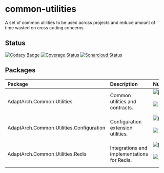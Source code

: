 # common-utilities
A set of common utilities to be used across projects and reduce amount of time wasted on cross cutting concerns.

## Status
[![Codacy Badge](https://app.codacy.com/project/badge/Grade/aae7ef26eb2c48af97ec87878b60f897)](https://www.codacy.com/gh/adaptive-architecture/common-utilities/dashboard?utm_source=github.com&amp;utm_medium=referral&amp;utm_content=adaptive-architecture/common-utilities&amp;utm_campaign=Badge_Grade)
[![Coverage Status](https://coveralls.io/repos/github/adaptive-architecture/common-utilities/badge.svg?branch=main)](https://coveralls.io/github/adaptive-architecture/common-utilities?branch=main)
[![Sonarcloud Status](https://sonarcloud.io/api/project_badges/measure?project=adaptive-architecture_common-utilities&metric=alert_status)](https://sonarcloud.io/dashboard?id=adaptive-architecture_common-utilities)

## Packages

|Package|Description|NuGet|
|:--- |:--- | ---:|
|AdaptArch.Common.Utilities|Common utilities and contracts.|[![NuGet](https://img.shields.io/nuget/v/AdaptArch.Common.Utilities.svg?style=flat-square)![Nuget](https://img.shields.io/nuget/dt/AdaptArch.Common.Utilities?style=flat-square)][1]|
|AdaptArch.Common.Utilities.Configuration|Configuration extension utilities.|[![NuGet](https://img.shields.io/nuget/v/AdaptArch.Common.Utilities.Configuration.svg?style=flat-square)![Nuget](https://img.shields.io/nuget/dt/AdaptArch.Common.Utilities.Configuration?style=flat-square)][2]|
|AdaptArch.Common.Utilities.Redis|Integrations and implementations for Redis.|[![NuGet](https://img.shields.io/nuget/v/AdaptArch.Common.Utilities.Redis.svg?style=flat-square)![Nuget](https://img.shields.io/nuget/dt/AdaptArch.Common.Utilities.Redis?style=flat-square)][3]|

[1]: https://www.nuget.org/packages/AdaptArch.Common.Utilities
[2]: https://www.nuget.org/packages/AdaptArch.Common.Utilities.Configuration
[3]: https://www.nuget.org/packages/AdaptArch.Common.Utilities.Redis
